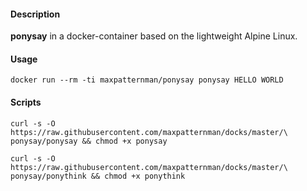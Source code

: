 #### Description

**ponysay** in a docker-container based on the lightweight Alpine Linux.

#### Usage
```
docker run --rm -ti maxpatternman/ponysay ponysay HELLO WORLD
```
#### Scripts
```
curl -s -O https://raw.githubusercontent.com/maxpatternman/docks/master/\
ponysay/ponysay && chmod +x ponysay
```
```
curl -s -O https://raw.githubusercontent.com/maxpatternman/docks/master/\
ponysay/ponythink && chmod +x ponythink
```
